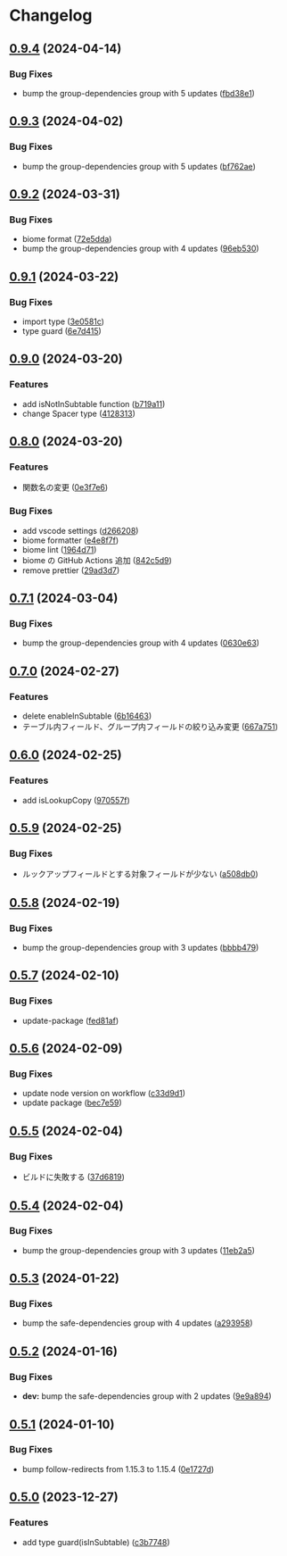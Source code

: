 # Changelog

## [0.9.4](https://github.com/cy-takeuchi/kintone-pretty-fields/compare/v0.9.3...v0.9.4) (2024-04-14)


### Bug Fixes

* bump the group-dependencies group with 5 updates ([fbd38e1](https://github.com/cy-takeuchi/kintone-pretty-fields/commit/fbd38e1d4db172a9261e5a9e70c953a6af98ef58))

## [0.9.3](https://github.com/cy-takeuchi/kintone-pretty-fields/compare/v0.9.2...v0.9.3) (2024-04-02)


### Bug Fixes

* bump the group-dependencies group with 5 updates ([bf762ae](https://github.com/cy-takeuchi/kintone-pretty-fields/commit/bf762ae0789711d73f1ca82810910f26d8df7f21))

## [0.9.2](https://github.com/cy-takeuchi/kintone-pretty-fields/compare/v0.9.1...v0.9.2) (2024-03-31)


### Bug Fixes

* biome format ([72e5dda](https://github.com/cy-takeuchi/kintone-pretty-fields/commit/72e5dda1f3381ab40fbc83114a56daca86183938))
* bump the group-dependencies group with 4 updates ([96eb530](https://github.com/cy-takeuchi/kintone-pretty-fields/commit/96eb5303647790f7b31d268c70954fedcad63563))

## [0.9.1](https://github.com/cy-takeuchi/kintone-pretty-fields/compare/v0.9.0...v0.9.1) (2024-03-22)


### Bug Fixes

* import type ([3e0581c](https://github.com/cy-takeuchi/kintone-pretty-fields/commit/3e0581cb4817c61857780c3a62f82c97e44b570b))
* type guard ([6e7d415](https://github.com/cy-takeuchi/kintone-pretty-fields/commit/6e7d415d68b97ec524a7e5627e562f6afc0d452e))

## [0.9.0](https://github.com/cy-takeuchi/kintone-pretty-fields/compare/v0.8.0...v0.9.0) (2024-03-20)


### Features

* add isNotInSubtable function ([b719a11](https://github.com/cy-takeuchi/kintone-pretty-fields/commit/b719a112e04cab92870b2b70cc84e1a07cc56ba5))
* change Spacer type ([4128313](https://github.com/cy-takeuchi/kintone-pretty-fields/commit/41283131d4ceff8a789ec4325b70e5196eea7fa1))

## [0.8.0](https://github.com/cy-takeuchi/kintone-pretty-fields/compare/v0.7.1...v0.8.0) (2024-03-20)


### Features

* 関数名の変更 ([0e3f7e6](https://github.com/cy-takeuchi/kintone-pretty-fields/commit/0e3f7e65ea04e9e625eaf0eb59c643eabbbe85d6))


### Bug Fixes

* add vscode settings ([d266208](https://github.com/cy-takeuchi/kintone-pretty-fields/commit/d2662086aac4dbd2b1ba91cc9e0ae296843fb0fc))
* biome formatter ([e4e8f7f](https://github.com/cy-takeuchi/kintone-pretty-fields/commit/e4e8f7f143cad3722dfa52d0efbe3f9e9c556630))
* biome lint ([1964d71](https://github.com/cy-takeuchi/kintone-pretty-fields/commit/1964d711acfce2d6a1c9f2597029ee0f075dac52))
* biome の GitHub Actions 追加 ([842c5d9](https://github.com/cy-takeuchi/kintone-pretty-fields/commit/842c5d920a64661d2fd9546fae1b9e1fd54a5494))
* remove prettier ([29ad3d7](https://github.com/cy-takeuchi/kintone-pretty-fields/commit/29ad3d75d4edef132a4f22ddc3fbdab27963383d))

## [0.7.1](https://github.com/cy-takeuchi/kintone-pretty-fields/compare/v0.7.0...v0.7.1) (2024-03-04)


### Bug Fixes

* bump the group-dependencies group with 4 updates ([0630e63](https://github.com/cy-takeuchi/kintone-pretty-fields/commit/0630e630ae3b4010a48eaabd15c57468366d7e9f))

## [0.7.0](https://github.com/cy-takeuchi/kintone-pretty-fields/compare/v0.6.0...v0.7.0) (2024-02-27)


### Features

* delete enableInSubtable ([6b16463](https://github.com/cy-takeuchi/kintone-pretty-fields/commit/6b1646325e1eec3f3563f8fd0ad93cd9d5b52911))
* テーブル内フィールド、グループ内フィールドの絞り込み変更 ([667a751](https://github.com/cy-takeuchi/kintone-pretty-fields/commit/667a75192a9e3c70fc6d630c02a872db2ecb55d6))

## [0.6.0](https://github.com/cy-takeuchi/kintone-pretty-fields/compare/v0.5.9...v0.6.0) (2024-02-25)


### Features

* add isLookupCopy ([970557f](https://github.com/cy-takeuchi/kintone-pretty-fields/commit/970557f675f5892cee2766daa8ffd57790ac3711))

## [0.5.9](https://github.com/cy-takeuchi/kintone-pretty-fields/compare/v0.5.8...v0.5.9) (2024-02-25)


### Bug Fixes

* ルックアップフィールドとする対象フィールドが少ない ([a508db0](https://github.com/cy-takeuchi/kintone-pretty-fields/commit/a508db03c7a99e68f12d5c6e50c7a86a07273e64))

## [0.5.8](https://github.com/cy-takeuchi/kintone-pretty-fields/compare/v0.5.7...v0.5.8) (2024-02-19)


### Bug Fixes

* bump the group-dependencies group with 3 updates ([bbbb479](https://github.com/cy-takeuchi/kintone-pretty-fields/commit/bbbb4790887f9c9a6153bef51e7b6e6bcd68bb7b))

## [0.5.7](https://github.com/cy-takeuchi/kintone-pretty-fields/compare/v0.5.6...v0.5.7) (2024-02-10)


### Bug Fixes

* update-package ([fed81af](https://github.com/cy-takeuchi/kintone-pretty-fields/commit/fed81af8db3cbe4df95932eef3969323a5b6f186))

## [0.5.6](https://github.com/cy-takeuchi/kintone-pretty-fields/compare/v0.5.5...v0.5.6) (2024-02-09)


### Bug Fixes

* update node version on workflow ([c33d9d1](https://github.com/cy-takeuchi/kintone-pretty-fields/commit/c33d9d1f498d0cd770ebe4dba142a1fbd4553285))
* update package ([bec7e59](https://github.com/cy-takeuchi/kintone-pretty-fields/commit/bec7e59efa2a4620c12bdaea5a3237fe42574937))

## [0.5.5](https://github.com/cy-takeuchi/kintone-pretty-fields/compare/v0.5.4...v0.5.5) (2024-02-04)


### Bug Fixes

* ビルドに失敗する ([37d6819](https://github.com/cy-takeuchi/kintone-pretty-fields/commit/37d68192999d6b4a2e1d0c320543153c37624fe6))

## [0.5.4](https://github.com/cy-takeuchi/kintone-pretty-fields/compare/v0.5.3...v0.5.4) (2024-02-04)


### Bug Fixes

* bump the group-dependencies group with 3 updates ([11eb2a5](https://github.com/cy-takeuchi/kintone-pretty-fields/commit/11eb2a5bbdda79facc5cce808cfa2c2e5fe0ce17))

## [0.5.3](https://github.com/cy-takeuchi/kintone-pretty-fields/compare/v0.5.2...v0.5.3) (2024-01-22)


### Bug Fixes

* bump the safe-dependencies group with 4 updates ([a293958](https://github.com/cy-takeuchi/kintone-pretty-fields/commit/a2939585a6a4478290ad9f6071755d82d11d6231))

## [0.5.2](https://github.com/cy-takeuchi/kintone-pretty-fields/compare/v0.5.1...v0.5.2) (2024-01-16)


### Bug Fixes

* **dev:** bump the safe-dependencies group with 2 updates ([9e9a894](https://github.com/cy-takeuchi/kintone-pretty-fields/commit/9e9a894f621950a002a62a2434013a28efc2dc51))

## [0.5.1](https://github.com/cy-takeuchi/kintone-pretty-fields/compare/v0.5.0...v0.5.1) (2024-01-10)


### Bug Fixes

* bump follow-redirects from 1.15.3 to 1.15.4 ([0e1727d](https://github.com/cy-takeuchi/kintone-pretty-fields/commit/0e1727dae0f65b4f2bbbe02ff6b9850b15aabea9))

## [0.5.0](https://github.com/cy-takeuchi/kintone-pretty-fields/compare/0.4.1...v0.5.0) (2023-12-27)


### Features

* add type guard(isInSubtable) ([c3b7748](https://github.com/cy-takeuchi/kintone-pretty-fields/commit/c3b7748f61de07dc5eb60edd344c3700868185e8))
